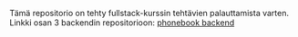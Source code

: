 Tämä repositorio on tehty fullstack-kurssin tehtävien palauttamista varten.
Linkki osan 3 backendin repositorioon: [phonebook backend](https://github.com/sonjamadetoja/phonebook_backend)